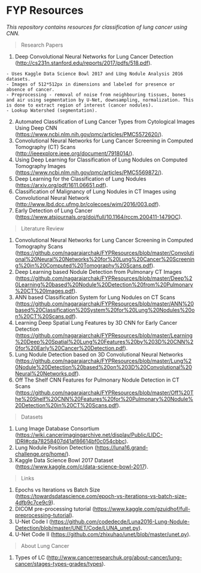 # FYP Resources
*This repository contains resources for classification of lung cancer using CNN.*

> Research Papers

1. Deep Convolutional Neural Networks for Lung Cancer Detection (http://cs231n.stanford.edu/reports/2017/pdfs/518.pdf).

```
- Uses Kaggle Data Science Bowl 2017 and LUng Nodule Analysis 2016 datasets.
- Images of 512*512px in dimensions and labeled for presence or absence of cancer.
- Preprocessing - removal of noise from neighbouring tissues, bones and air using segmentation by U-Net, downsampling, normalization. This is done to extract region of interest (cancer nodules).
- Lookup Watershed (segmentation).
```

2. Automated Classification of Lung Cancer Types from Cytological Images Using Deep CNN (https://www.ncbi.nlm.nih.gov/pmc/articles/PMC5572620/).
3. Convolutional Neural Networks for Lung Cancer Screening in Computed Tomography (CT) Scans (http://ieeexplore.ieee.org/document/7918014/).
4. Using Deep Learning for Classification of Lung Nodules on Computed Tomography Images (https://www.ncbi.nlm.nih.gov/pmc/articles/PMC5569872/).
5. Deep Learning for the Classification of Lung Nodules (https://arxiv.org/pdf/1611.06651.pdf).
6. Classification of Malignancy of Lung Nodules in CT Images using Convolutional Neural Network (http://www.lbd.dcc.ufmg.br/colecoes/wim/2016/003.pdf).
7. Early Detection of Lung Cancer (https://www.atsjournals.org/doi/full/10.1164/rccm.200411-1479OC).

> Literature Review

1. Convolutional Neural Networks for Lung Cancer Screening in Computed Tomography Scans (https://github.com/nagarajarchak/FYPResources/blob/master/Convolutional%20Neural%20Networks%20for%20Lung%20Cancer%20Screening%20in%20Computed%20Tomography%20Scans.pdf).
2. Deep Learning based Nodule Detection from Pulmonary CT Images (https://github.com/nagarajarchak/FYPResources/blob/master/Deep%20Learning%20based%20Nodule%20Detection%20from%20Pulmonary%20CT%20Images.pdf).
3. ANN based Classification System for Lung Nodules on CT Scans (https://github.com/nagarajarchak/FYPResources/blob/master/ANN%20based%20Classification%20System%20for%20Lung%20Nodules%20on%20CT%20Scans.pdf).
4. Learning Deep Spatial Lung Features by 3D CNN for Early Cancer Detection (https://github.com/nagarajarchak/FYPResources/blob/master/Learning%20Deep%20Spatial%20Lung%20Features%20by%203D%20CNN%20for%20Early%20Cancer%20Detection.pdf).
5. Lung Nodule Detection based on 3D Convolutional Neural Networks (https://github.com/nagarajarchak/FYPResources/blob/master/Lung%20Nodule%20Detection%20based%20on%203D%20Convolutional%20Neural%20Networks.pdf).
6. Off The Shelf CNN Features for Pulmonary Nodule Detection in CT Scans (https://github.com/nagarajarchak/FYPResources/blob/master/Off%20The%20Shelf%20CNN%20Features%20for%20Pulmonary%20Nodule%20Detection%20in%20CT%20Scans.pdf).

> Datasets

1. Lung Image Database Consortium (https://wiki.cancerimagingarchive.net/display/Public/LIDC-IDRI#cda78258407d41af86614bf0c054cbbc).
2. Lung Nodule Position Detection (https://luna16.grand-challenge.org/home/).
3. Kaggle Data Science Bowl 2017 Dataset (https://www.kaggle.com/c/data-science-bowl-2017).

> Links

1. Epochs vs Iterations vs Batch Size (https://towardsdatascience.com/epoch-vs-iterations-vs-batch-size-4dfb9c7ce9c9).
2. DICOM pre-processing tutorial (https://www.kaggle.com/gzuidhof/full-preprocessing-tutorial).
3. U-Net Code I (https://github.com/codedecde/Luna2016-Lung-Nodule-Detection/blob/master/UNET/Code/LUNA_unet.py).
4. U-Net Code II (https://github.com/zhixuhao/unet/blob/master/unet.py).

> About Lung Cancer

1. Types of LC (http://www.cancerresearchuk.org/about-cancer/lung-cancer/stages-types-grades/types).
